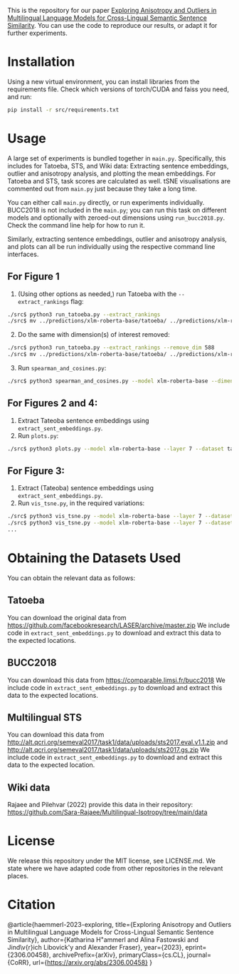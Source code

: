 This is the repository for our paper [Exploring Anisotropy and Outliers in Multilingual Language Models for Cross-Lingual Semantic Sentence Similarity](https://arxiv.org/abs/2306.00458).
You can use the code to reproduce our results, or adapt it for further experiments.

# Installation

Using a new virtual environment, you can install libraries from the requirements file.
Check which versions of torch/CUDA and faiss you need, and run:

```bash
pip install -r src/requirements.txt
```

# Usage

A large set of experiments is bundled together in ``main.py``.
Specifically, this includes for Tatoeba, STS, and Wiki data: 
Extracting sentence embeddings, outlier and anisotropy analysis, and plotting the mean embeddings.
For Tatoeba and STS, task scores are calculated as well.
tSNE visualisations are commented out from ``main.py`` just because they take a long time.

You can either call ``main.py`` directly, or run experiments individually.
BUCC2018 is not included in the ``main.py``; you can run this task on different models and optionally with zeroed-out dimensions using ``run_bucc2018.py``. 
Check the command line help for how to run it.

Similarly, extracting sentence embeddings, outlier and anisotropy analysis, and plots can all be run individually using the respective command line interfaces.

## For Figure 1

1. (Using other options as needed,) run Tatoeba with the ``--extract_rankings`` flag:

```bash
./src$ python3 run_tatoeba.py --extract_rankings
./src$ mv ../predictions/xlm-roberta-base/tatoeba/ ../predictions/xlm-roberta-base-original-predictions/tatoeba/
```

2. Do the same with dimension(s) of interest removed:

```bash
./src$ python3 run_tatoeba.py --extract_rankings --remove_dim 588
./src$ mv ../predictions/xlm-roberta-base/tatoeba/ ../predictions/xlm-roberta-base-588-predictions/tatoeba/
```

3. Run `spearman_and_cosines.py`:

```bash
./src$ python3 spearman_and_cosines.py --model xlm-roberta-base --dimension 588 --job cosines
```

## For Figures 2 and 4:

1. Extract Tateoba sentence embeddings using ``extract_sent_embeddings.py``.
2. Run ``plots.py``:

```bash
./src$ python3 plots.py --model xlm-roberta-base --layer 7 --dataset tatoeba --job means
```

## For Figure 3:

1. Extract (Tateoba) sentence embeddings using ``extract_sent_embeddings.py``.
2. Run ``vis_tsne.py``, in the required variations:

```bash
./src$ python3 vis_tsne.py --model xlm-roberta-base --layer 7 --dataset tatoeba --lang_or_track ara --parallel_vis
./src$ python3 vis_tsne.py --model xlm-roberta-base --layer 7 --dataset tatoeba --lang_or_track ara --parallel_vis --append_file_name _whitened
...
```

# Obtaining the Datasets Used

You can obtain the relevant data as follows:

## Tatoeba

You can download the original data from https://github.com/facebookresearch/LASER/archive/master.zip
We include code in ``extract_sent_embeddings.py`` to download and extract this data to the expected locations.

## BUCC2018

You can download this data from https://comparable.limsi.fr/bucc2018
We include code in ``extract_sent_embeddings.py`` to download and extract this data to the expected locations.

## Multilingual STS

You can download this data from http://alt.qcri.org/semeval2017/task1/data/uploads/sts2017.eval.v1.1.zip and http://alt.qcri.org/semeval2017/task1/data/uploads/sts2017.gs.zip
We include code in ``extract_sent_embeddings.py`` to download and extract this data to the expected location.

## Wiki data

Rajaee and Pilehvar (2022) provide this data in their repository: https://github.com/Sara-Rajaee/Multilingual-Isotropy/tree/main/data


# License

We release this repository under the MIT license, see LICENSE.md.
We state where we have adapted code from other repositories in the relevant places.


# Citation

@article{haemmerl-2023-exploring,
      title={Exploring Anisotropy and Outliers in Multilingual Language Models for Cross-Lingual Semantic Sentence Similarity}, 
      author={Katharina H\"ammerl and Alina Fastowski and Jind\v{r}ich Libovick\'y and Alexander Fraser},
      year={2023},
      eprint={2306.00458},
      archivePrefix={arXiv},
      primaryClass={cs.CL},
      journal={CoRR},
      url={https://arxiv.org/abs/2306.00458}
}
